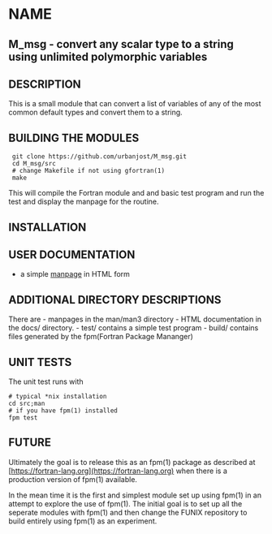 # NAME
## M_msg - convert any scalar type to a string using unlimited polymorphic variables

## DESCRIPTION
This is a small module that can convert a list of variables of any
of the most common default types and convert them to a string.


## BUILDING THE MODULES
     git clone https://github.com/urbanjost/M_msg.git
     cd M_msg/src
     # change Makefile if not using gfortran(1)
     make

This will compile the Fortran module and and basic test
program and run the test and display the manpage for the routine.

## INSTALLATION


## USER DOCUMENTATION
   - a simple [manpage](https://urbanjost.github.io/M_msg/src.3.html) in HTML form


## ADDITIONAL DIRECTORY DESCRIPTIONS
There are 
    - manpages in the man/man3 directory 
    - HTML documentation in the docs/ directory.
    - test/ contains a simple test program
    - build/ contains files generated by the fpm(Fortran Package Mananger)

## UNIT TESTS
The unit test runs with

    # typical *nix installation
    cd src;man
    # if you have fpm(1) installed
    fpm test


## FUTURE
   Ultimately the goal is to release this as an fpm(1) package
   as described at [https://fortran-lang.org](https://fortran-lang.org)
   when there is a production version of fpm(1) available.

   In the mean time it is the first and simplest module set up using
   fpm(1) in an attempt to explore the use of fpm(1). The initial
   goal is to set up all the seperate modules with fpm(1) and then
   change the FUNIX repository to build entirely using fpm(1) as an
   experiment.
